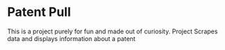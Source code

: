 # Patent Pull
This is a project purely for fun and made out of curiosity.
Project Scrapes data and displays information about a patent
